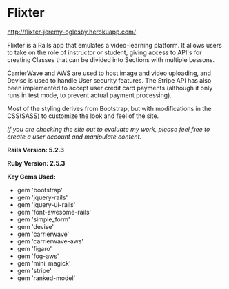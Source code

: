# Flixter
http://flixter-jeremy-oglesby.herokuapp.com/

Flixter is a Rails app that emulates a video-learning platform. It allows users to take on the role of instructor or student, giving access to API's for creating Classes that can be divided into Sections with multiple Lessons.

CarrierWave and AWS are used to host image and video uploading, and Devise is used to handle User security features. The Stripe API has also been implemented to accept user credit card payments (although it only runs in test mode, to prevent actual payment processing).

Most of the styling derives from Bootstrap, but with modifications in the CSS(SASS) to customize the look and feel of the site.

*If you are checking the site out to evaluate my work, please feel free to create a user account and manipulate content.*

**Rails Version: 5.2.3**

**Ruby Version: 2.5.3**

**Key Gems Used:**
* gem 'bootstrap'
* gem 'jquery-rails'
* gem 'jquery-ui-rails'
* gem 'font-awesome-rails'
* gem 'simple_form'
* gem 'devise'
* gem 'carrierwave'
* gem 'carrierwave-aws'
* gem 'figaro'
* gem 'fog-aws'
* gem 'mini_magick'
* gem 'stripe'
* gem 'ranked-model'
